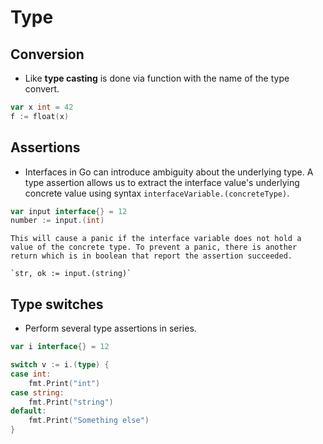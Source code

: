 # Type
## Conversion
- Like **type casting** is done via function with the name of the type convert.
```go
var x int = 42
f := float(x)
```
## Assertions
- Interfaces in Go can introduce ambiguity about the underlying type. A type assertion allows us to extract the interface value's underlying concrete value using syntax `interfaceVariable.(concreteType)`.
```go
var input interface{} = 12
number := input.(int)
```

```ad-note
This will cause a panic if the interface variable does not hold a value of the concrete type. To prevent a panic, there is another return which is in boolean that report the assertion succeeded.

`str, ok := input.(string)`
```
## Type switches
- Perform several type assertions in series.
```go
var i interface{} = 12

switch v := i.(type) {
case int:
	fmt.Print("int")
case string:
	fmt.Print("string")
default:
	fmt.Print("Something else")
}
```

